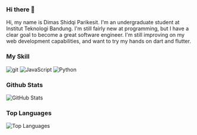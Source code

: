 ### Hi there 👋

<!--
**dParikesit/dParikesit** is a ✨ _special_ ✨ repository because its `README.md` (this file) appears on your GitHub profile.

Here are some ideas to get you started:

- 🔭 I’m currently working on a remote printing web project
- 🌱 I’m currently learning dart and flutter
- 👯 I’m looking to collaborate on web development
- 🤔 I’m looking for help with web/app deployment
- 💬 Ask me about real world social problem
- 📫 How to reach me: 
- 😄 Pronouns: He/him
- 😮 Fun Fact: I lost 20kg in 6 months
- [![Linkedin](https://i.stack.imgur.com/gVE0j.png) /dimas-parikesit](https://www.linkedin.com/in/dimas-parikesit)
&nbsp;
-->
Hi, my name is Dimas Shidqi Parikesit. I'm an undergraduate student at Institut Teknologi Bandung. I'm still fairly new at programming, but I have a clear goal to become a great software engineer. I'm still improving on my web development capabilities, and want to try my hands on dart and flutter.

### My Skill
<p>
  <img alt="git" src="https://img.shields.io/badge/-Git-F05032?style=flat-square&logo=git&logoColor=white" />
  <img alt="JavaScript" src="https://img.shields.io/badge/-JavaScript-FFFF00?style=flat-square&logo=javascript&logoColor=white" />
  <img alt="Python" src="https://img.shields.io/badge/-Python-347AB4?style=flat-square&logo=python&logoColor=white" />
</p>

### Github Stats
<p><img src="https://github-readme-stats.vercel.app/api?username=dParikesit&amp;show_icons=true&amp;count_private=true&amp;theme=tokyonight" alt="GitHub Stats"></p>

### Top Languages
<p><img src="https://github-readme-stats.vercel.app/api/top-langs/?username=dParikesit&amp;layout=compact" alt="Top Languages"></p>
